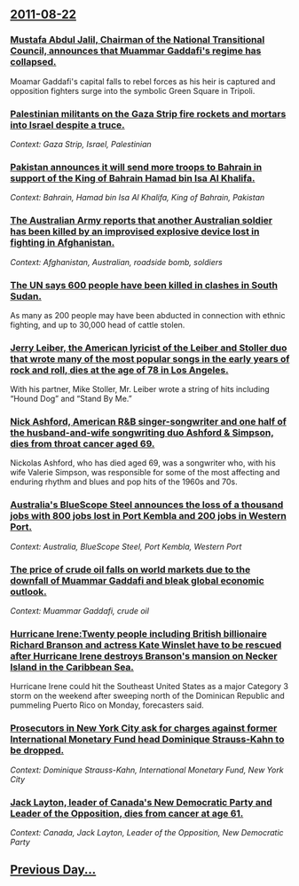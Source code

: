 ## [2011-08-22](/news/2011/08/22/index.md)

### [Mustafa Abdul Jalil, Chairman of the National Transitional Council, announces that Muammar Gaddafi's regime has collapsed. ](/news/2011/08/22/mustafa-abdul-jalil-chairman-of-the-national-transitional-council-announces-that-muammar-gaddafi-s-regime-has-collapsed.md)
Moamar Gaddafi&#039;s capital falls to rebel forces as his heir is captured and opposition fighters surge into the symbolic Green Square in Tripoli.

### [Palestinian militants on the Gaza Strip fire rockets and mortars into Israel despite a truce. ](/news/2011/08/22/palestinian-militants-on-the-gaza-strip-fire-rockets-and-mortars-into-israel-despite-a-truce.md)
_Context: Gaza Strip, Israel, Palestinian_

### [Pakistan announces it will send more troops to Bahrain in support of the King of Bahrain Hamad bin Isa Al Khalifa. ](/news/2011/08/22/pakistan-announces-it-will-send-more-troops-to-bahrain-in-support-of-the-king-of-bahrain-hamad-bin-isa-al-khalifa.md)
_Context: Bahrain, Hamad bin Isa Al Khalifa, King of Bahrain, Pakistan_

### [The Australian Army reports that another Australian soldier has been killed by an improvised explosive device lost in fighting in Afghanistan. ](/news/2011/08/22/the-australian-army-reports-that-another-australian-soldier-has-been-killed-by-an-improvised-explosive-device-lost-in-fighting-in-afghanista.md)
_Context: Afghanistan, Australian, roadside bomb, soldiers_

### [The UN says 600 people have been killed in clashes in South Sudan. ](/news/2011/08/22/the-un-says-600-people-have-been-killed-in-clashes-in-south-sudan.md)
As many as 200 people may have been abducted in connection with ethnic fighting, and up to 30,000 head of cattle stolen.

### [Jerry Leiber, the American lyricist of the Leiber and Stoller duo that wrote many of the most popular songs in the early years of rock and roll, dies at the age of 78 in Los Angeles. ](/news/2011/08/22/jerry-leiber-the-american-lyricist-of-the-leiber-and-stoller-duo-that-wrote-many-of-the-most-popular-songs-in-the-early-years-of-rock-and-r.md)
With his partner, Mike Stoller, Mr. Leiber wrote a string of hits including &#8220;Hound Dog&#8221; and &#8220;Stand By Me.&#8221;

### [Nick Ashford, American R&B singer-songwriter and one half of the husband-and-wife songwriting duo Ashford & Simpson, dies from throat cancer aged 69. ](/news/2011/08/22/nick-ashford-american-r-b-singer-songwriter-and-one-half-of-the-husband-and-wife-songwriting-duo-ashford-simpson-dies-from-throat-cancer.md)
Nickolas Ashford, who has died aged 69, was a songwriter who, with his wife Valerie Simpson, was responsible for some of the most affecting and enduring rhythm and blues and pop hits of the 1960s and 70s.

### [Australia's BlueScope Steel announces the loss of a thousand jobs with 800 jobs lost in Port Kembla and 200 jobs in Western Port. ](/news/2011/08/22/australia-s-bluescope-steel-announces-the-loss-of-a-thousand-jobs-with-800-jobs-lost-in-port-kembla-and-200-jobs-in-western-port.md)
_Context: Australia, BlueScope Steel, Port Kembla, Western Port_

### [The price of crude oil falls on world markets due to the downfall of Muammar Gaddafi and bleak global economic outlook. ](/news/2011/08/22/the-price-of-crude-oil-falls-on-world-markets-due-to-the-downfall-of-muammar-gaddafi-and-bleak-global-economic-outlook.md)
_Context: Muammar Gaddafi, crude oil_

### [Hurricane Irene:Twenty people including British billionaire Richard Branson and actress Kate Winslet have to be rescued after Hurricane Irene destroys Branson's mansion on Necker Island in the Caribbean Sea. ](/news/2011/08/22/hurricane-irene-ptwenty-people-including-british-billionaire-richard-branson-and-actress-kate-winslet-have-to-be-rescued-after-hurricane-ire.md)
Hurricane Irene could hit the Southeast United States as a major Category 3 storm on the weekend after sweeping north of the Dominican Republic and pummeling Puerto Rico on Monday, forecasters said.

### [Prosecutors in New York City ask for charges against former International Monetary Fund head Dominique Strauss-Kahn to be dropped. ](/news/2011/08/22/prosecutors-in-new-york-city-ask-for-charges-against-former-international-monetary-fund-head-dominique-strauss-kahn-to-be-dropped.md)
_Context: Dominique Strauss-Kahn, International Monetary Fund, New York City_

### [Jack Layton, leader of Canada's New Democratic Party and Leader of the Opposition, dies from cancer at age 61. ](/news/2011/08/22/jack-layton-leader-of-canada-s-new-democratic-party-and-leader-of-the-opposition-dies-from-cancer-at-age-61.md)
_Context: Canada, Jack Layton, Leader of the Opposition, New Democratic Party_

## [Previous Day...](/news/2011/08/21/index.md)

